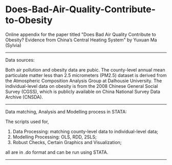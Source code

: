 
# Does-Bad-Air-Quality-Contribute-to-Obesity
Online appendix for the paper titled "Does Bad Air Quality Contribute to Obesity? Evidence from China’s Central Heating System" by Yuxuan Ma (Sylvia)

------------------------------------------------------------------------------------

Data sources:

Both air pollution and obesity data are pubic.
The county-level annual mean particulate matter less than 2.5 micrometers (PM2.5) dataset is derived from the Atmospheric Composition Analysis Group at Dalhousie University.
The individual-level data on obesity is from the 2008 Chinese General Social Survey (CGSS), which is publicly available on China National Survey Data Archive (CNSDA). 

------------------------------------------------------------------------------------

Data matching, Analysis and Modelling process in STATA:

The scripts used for,
1. Data Processing: matching county-level data to individual-level data;
2. Modelling Processing: OLS, RDD, 2SLS;
3. Robust Checks, Certain Graphics and Visualization;

all are in .do format and can be run using STATA. 

------------------------------------------------------------------------------------
